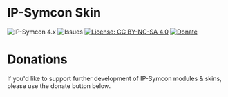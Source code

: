 # IP-Symcon Skin
![IP-Symcon 4.x](https://img.shields.io/badge/IP--Symcon-4.x-green.svg)
![Issues](https://img.shields.io/github/issues/CodeKingLabs/de.codeking.symcon.svg)
[![License: CC BY-NC-SA 4.0](https://img.shields.io/badge/License-CC%20BY--NC--SA%204.0-lightgrey.svg)](https://creativecommons.org/licenses/by-nc-sa/4.0/)
<a href="https://www.paypal.com/cgi-bin/webscr?cmd=_s-xclick&hosted_button_id=8816166" target="_blank">![Donate](https://img.shields.io/badge/Donate-Paypal-009cde.svg)</a>
# Donations
If you'd like to support further development of IP-Symcon modules & skins, please use the donate button below.
